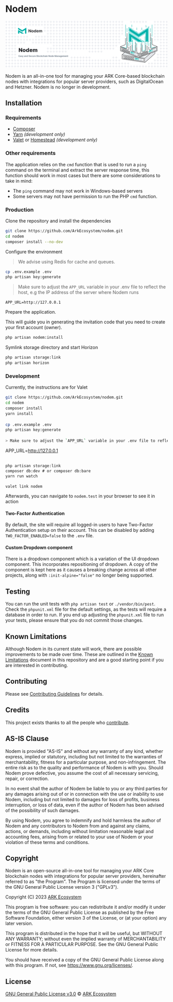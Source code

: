 # Nodem

![Nodem](./banner.png)

Nodem is an all-in-one tool for managing your ARK Core-based blockchain nodes with integrations for popular server providers, such as DigitalOcean and Hetzner. Nodem is no longer in development.

## Installation

### Requirements

- [Composer](https://getcomposer.org)
- [Yarn](https://yarnpkg.com/en/docs/install) _(development only)_
- [Valet](https://laravel.com/docs/5.7/valet) or [Homestead](https://laravel.com/docs/5.7/homestead) _(development only)_

### Other requirements

The application relies on the `cmd` function that is used to run a `ping` command on the terminal and extract the server response time, this function should work in most cases but there are some considerations to take in mind:

- The `ping` command may not work in Windows-based servers
- Some servers may not have permission to run the PHP `cmd` function.

### Production

Clone the repository and install the dependencies

```bash
git clone https://github.com/ArkEcosystem/nodem.git
cd nodem
composer install --no-dev
```

Configure the environment
> We advise using Redis for cache and queues.

```bash
cp .env.example .env
php artisan key:generate
```

> Make sure to adjust the `APP_URL` variable in your .env file to reflect the host, e.g the IP address of the server where Nodem runs

```
APP_URL=http://127.0.0.1
```

Prepare the application.

This will guide you in generating the invitation code that you need to create your first account (owner).

```bash
php artisan nodem:install
```

Symlink storage directory and start Horizon

```bash
php artisan storage:link
php artisan horizon
```

### Development

Currently, the instructions are for Valet

```bash
git clone https://github.com/ArkEcosystem/nodem.git
cd nodem
composer install
yarn install

cp .env.example .env
php artisan key:generate

> Make sure to adjust the `APP_URL` variable in your .env file to reflect the host, e.g the IP address of the server where Nodem runs

```
APP_URL=http://127.0.0.1
```

php artisan storage:link
composer db:dev # or composer db:bare
yarn run watch

valet link nodem
```

Afterwards, you can navigate to `nodem.test` in your browser to see it in action

#### Two-Factor Authentication

By default, the site will require all logged-in users to have Two-Factor Authentication setup on their account. This can be disabled by adding `TWO_FACTOR_ENABLED=false` to the `.env` file.

#### Custom Dropdown component

There is a dropdown component which is a variation of the UI dropdown component. This incorporates repositioning of dropdown. A copy of the component is kept here as it causes a breaking change across all other projects, along with `:init-alpine="false"` no longer being supported.

## Testing

You can run the unit tests with `php artisan test` or `./vendor/bin/pest`. Check the `phpunit.xml` file for the default settings, as the tests will require a database in order to run. If you end up adjusting the `phpunit.xml` file to run your tests, please ensure that you do not commit those changes.

## Known Limitations

Although Nodem in its current state will work, there are possible improvements to be made over time. These are outlined in the [Known Limitations](KNOW_LIMITATIONS.md) document in this repository and are a good starting point if you are interested in contributing.

## Contributing

Please see [Contributing Guidelines](https://docs.ark.io/guidebook/contribution-guidelines/contributing.html) for details.

## Credits

This project exists thanks to all the people who [contribute](../../contributors).

## AS-IS Clause

Nodem is provided "AS-IS" and without any warranty of any kind, whether express, implied or statutory, including but not limited to the warranties of merchantability, fitness for a particular purpose, and non-infringement. The entire risk as to the quality and performance of Nodem is with you. Should Nodem prove defective, you assume the cost of all necessary servicing, repair, or correction.

In no event shall the author of Nodem be liable to you or any third parties for any damages arising out of or in connection with the use or inability to use Nodem, including but not limited to damages for loss of profits, business interruption, or loss of data, even if the author of Nodem has been advised of the possibility of such damages.

By using Nodem, you agree to indemnify and hold harmless the author of Nodem and any contributors to Nodem from and against any claims, actions, or demands, including without limitation reasonable legal and accounting fees, arising from or related to your use of Nodem or your violation of these terms and conditions.

## Copyright

Nodem is an open-source all-in-one tool for managing your ARK Core blockchain nodes with integrations for popular server providers, hereinafter referred to as "the Program". The Program is licensed under the terms of the GNU General Public License version 3 ("GPLv3").

Copyright (C) 2023 [ARK Ecosystem](https://arkscic.com/)

This program is free software: you can redistribute it and/or modify
it under the terms of the GNU General Public License as published by
the Free Software Foundation, either version 3 of the License, or
(at your option) any later version.

This program is distributed in the hope that it will be useful,
but WITHOUT ANY WARRANTY; without even the implied warranty of
MERCHANTABILITY or FITNESS FOR A PARTICULAR PURPOSE. See the
GNU General Public License for more details.

You should have received a copy of the GNU General Public License
along with this program. If not, see <https://www.gnu.org/licenses/>.

## License

[GNU General Public License v3.0](LICENSE) © [ARK Ecosystem](https://arkscic.com/)
